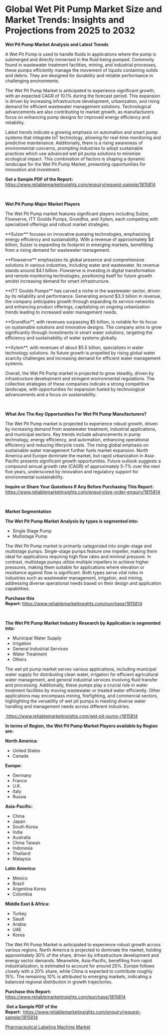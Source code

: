 <p><h1>Global Wet Pit Pump Market Size and Market Trends: Insights and Projections from 2025 to 2032</h1></p><p><strong>Wet Pit Pump Market Analysis and Latest Trends</strong></p>
<p><p>A Wet Pit Pump is used to handle fluids in applications where the pump is submerged and directly immersed in the fluid being pumped. Commonly found in wastewater treatment facilities, mining, and industrial processes, these pumps efficiently manage the movement of liquids containing solids and debris. They are designed for durability and reliable performance in challenging environments.</p><p>The Wet Pit Pump Market is anticipated to experience significant growth, with an expected CAGR of 10.1% during the forecast period. This expansion is driven by increasing infrastructure development, urbanization, and rising demand for efficient wastewater management solutions. Technological advancements are also contributing to market growth, as manufacturers focus on enhancing pump designs for improved energy efficiency and reliability.</p><p>Latest trends indicate a growing emphasis on automation and smart pump systems that integrate IoT technology, allowing for real-time monitoring and predictive maintenance. Additionally, there is a rising awareness of environmental concerns, prompting industries to adopt sustainable practices which use advanced wet pit pump solutions to minimize ecological impact. This combination of factors is shaping a dynamic landscape for the Wet Pit Pump Market, presenting opportunities for innovation and investment.</p></p>
<p><strong>Get a Sample PDF of the Report:&nbsp;</strong> <a href="https://www.reliablemarketinsights.com/enquiry/request-sample/1815814?utm_campaign=2311&utm_medium=2&utm_source=Github&utm_content=ia&utm_term=19022025&utm_id=wet-pit-pump">https://www.reliablemarketinsights.com/enquiry/request-sample/1815814</a></p>
<p>&nbsp;</p>
<p><strong>Wet Pit Pump Major Market Players</strong></p>
<p><p>The Wet Pit Pump market features significant players including Sulzer, Flowserve, ITT Goulds Pumps, Grundfos, and Xylem, each competing with specialized offerings and robust market strategies. </p><p>**Sulzer** focuses on innovative pumping technologies, emphasizing energy efficiency and sustainability. With a revenue of approximately $4 billion, Sulzer is expanding its footprint in emerging markets, benefitting from a rising demand for wastewater management.</p><p>**Flowserve** emphasizes its global presence and comprehensive solutions in various industries, including water and wastewater. Its revenue stands around $4.1 billion. Flowserve is investing in digital transformation and remote monitoring technologies, positioning itself for future growth amidst increasing demand for smart infrastructure.</p><p>**ITT Goulds Pumps** has carved a niche in the wastewater sector, driven by its reliability and performance. Generating around $3.3 billion in revenue, the company anticipates growth through expanding its service networks and enhancing product offerings, capitalizing on ongoing urbanization trends leading to increased water management needs.</p><p>**Grundfos**, with revenues surpassing $5 billion, is notable for its focus on sustainable solutions and innovative designs. The company aims to grow significantly through investments in smart water solutions, targeting the efficiency and sustainability of water systems globally.</p><p>**Xylem**, with revenues of about $5.5 billion, specializes in water technology solutions. Its future growth is propelled by rising global water scarcity challenges and increasing demand for efficient water management systems.</p><p>Overall, the Wet Pit Pump market is projected to grow steadily, driven by infrastructure development and stringent environmental regulations. The collective strategies of these companies indicate a strong competitive landscape, with opportunities for expansion fueled by technological advancements and a focus on sustainability.</p></p>
<p>&nbsp;</p>
<p><strong>What Are The Key Opportunities For Wet Pit Pump Manufacturers?</strong></p>
<p><p>The Wet Pit Pump market is projected to experience robust growth, driven by increasing demand from wastewater treatment, industrial applications, and municipal sectors. Key trends include advancements in pump technology, energy efficiency, and automation, enhancing operational efficiency and reducing lifecycle costs. The rising global emphasis on sustainable water management further fuels market expansion. North America and Europe dominate the market, but rapid urbanization in Asia-Pacific presents significant growth opportunities. Future outlook suggests a compound annual growth rate (CAGR) of approximately 5-7% over the next five years, underscored by innovation and regulatory support for environmental sustainability.</p></p>
<p><strong>Inquire or Share Your Questions If Any Before Purchasing This Report:</strong> <a href="https://www.reliablemarketinsights.com/enquiry/pre-order-enquiry/1815814?utm_campaign=2311&utm_medium=2&utm_source=Github&utm_content=ia&utm_term=19022025&utm_id=wet-pit-pump">https://www.reliablemarketinsights.com/enquiry/pre-order-enquiry/1815814</a></p>
<p>&nbsp;</p>
<p><strong>Market Segmentation</strong></p>
<p><strong>The Wet Pit Pump Market Analysis by types is segmented into:</strong></p>
<p><ul><li>Single Stage Pump</li><li>Multistage Pump</li></ul></p>
<p><p>The Wet Pit Pump market is primarily categorized into single-stage and multistage pumps. Single-stage pumps feature one impeller, making them ideal for applications requiring high flow rates and minimal pressure. In contrast, multistage pumps utilize multiple impellers to achieve higher pressures, making them suitable for applications where elevation or resistance against flow is significant. Both types serve vital roles in industries such as wastewater management, irrigation, and mining, addressing diverse operational needs based on their design and application capabilities.</p></p>
<p><strong>Purchase this Report:&nbsp;</strong><a href="https://www.reliablemarketinsights.com/purchase/1815814?utm_campaign=2311&utm_medium=2&utm_source=Github&utm_content=ia&utm_term=19022025&utm_id=wet-pit-pump">https://www.reliablemarketinsights.com/purchase/1815814</a></p>
<p>&nbsp;</p>
<p><strong>The Wet Pit Pump Market Industry Research by Application is segmented into:</strong></p>
<p><ul><li>Municipal Water Supply</li><li>Irrigation</li><li>General Industrial Services</li><li>Water Treatment</li><li>Others</li></ul></p>
<p><p>The wet pit pump market serves various applications, including municipal water supply for distributing clean water, irrigation for efficient agricultural water management, and general industrial services involving fluid transfer and processing. Additionally, these pumps play a crucial role in water treatment facilities by moving wastewater or treated water efficiently. Other applications may encompass mining, firefighting, and commercial sectors, highlighting the versatility of wet pit pumps in meeting diverse water handling and management needs across different industries.</p></p>
<p><a href="https://www.reliablemarketinsights.com/wet-pit-pump-r1815814?utm_campaign=2311&utm_medium=2&utm_source=Github&utm_content=ia&utm_term=19022025&utm_id=wet-pit-pump">&nbsp;https://www.reliablemarketinsights.com/wet-pit-pump-r1815814</a></p>
<p><strong>In terms of Region, the Wet Pit Pump Market Players available by Region are:</strong></p>
<p>
    <p> <strong> North America: </strong>
        <ul>
            <li>United States</li>
            <li>Canada</li>
        </ul>
        </p> 
    <p> <strong> Europe: </strong>
        <ul>
            <li>Germany</li>
            <li>France</li>
            <li>U.K.</li>
            <li>Italy</li>
            <li>Russia</li>
        </ul>
        </p> 
    <p> <strong> Asia-Pacific: </strong>
        <ul>
            <li>China</li>
            <li>Japan</li>
            <li>South Korea</li>
            <li>India</li>
            <li>Australia</li>
            <li>China Taiwan</li>
            <li>Indonesia</li>
            <li>Thailand</li>
            <li>Malaysia</li>
        </ul>
        </p> 
    <p> <strong> Latin America: </strong>
        <ul>
            <li>Mexico</li>
            <li>Brazil</li>
            <li>Argentina Korea</li>
            <li>Colombia</li>
        </ul>
        </p> 
    <p> <strong> Middle East & Africa: </strong>
        <ul>
            <li>Turkey</li>
            <li>Saudi</li>
            <li>Arabia</li>
            <li>UAE</li>
            <li>Korea</li>
        </ul>
    </p>
    </p>
<p><p>The Wet Pit Pump Market is anticipated to experience robust growth across various regions. North America is projected to dominate the market, holding approximately 30% of the share, driven by infrastructure development and energy sector demands. Meanwhile, Asia-Pacific, benefiting from rapid industrialization, is estimated to account for around 25%. Europe follows closely with a 20% share, while China is expected to contribute roughly 15%. The remaining 10% is attributed to emerging markets, indicating a balanced regional distribution in growth trajectories.</p></p>
<p><strong>Purchase this Report: </strong><a href="https://www.reliablemarketinsights.com/purchase/1815814?utm_campaign=2311&utm_medium=2&utm_source=Github&utm_content=ia&utm_term=19022025&utm_id=wet-pit-pump">https://www.reliablemarketinsights.com/purchase/1815814</a></p>
<p>&nbsp;<strong>Get a Sample PDF of the Report:&nbsp;&nbsp;</strong><a href="https://www.reliablemarketinsights.com/enquiry/request-sample/1815814?utm_campaign=2311&utm_medium=2&utm_source=Github&utm_content=ia&utm_term=19022025&utm_id=wet-pit-pump">https://www.reliablemarketinsights.com/enquiry/request-sample/1815814</a></p>
<p><strong></strong></p>
<p><p><a href="https://github.com/krinerstormy331/Market-Research-Report-List-1/blob/main/pharmaceutical-labeling-machine-market.md?utm_campaign=2311&utm_medium=2&utm_source=Github&utm_content=ia&utm_term=19022025&utm_id=wet-pit-pump">Pharmaceutical Labeling Machine Market</a></p></p>